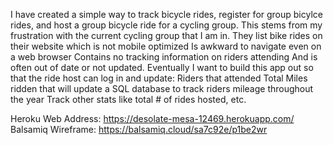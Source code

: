 I have created a simple way to track bicycle rides, 
  register for group bicylce rides, 
  and host a group bicycle ride for a cycling group. 
This stems from my frustration with the current cycling group that I am in. 
  They list bike rides on their website which is not mobile optimized
    Is awkward to navigate even on a web browser
    Contains no tracking information on riders attending
    And is often out of date or not updated.
Eventually I want to build this app out so that the ride host can log in and update:
  Riders that attended
  Total Miles ridden that will update a SQL database to track riders mileage throughout the year
  Track other stats like total # of rides hosted, etc.
  
  Heroku Web Address:  https://desolate-mesa-12469.herokuapp.com/
  Balsamiq Wireframe: https://balsamiq.cloud/sa7c92e/p1be2wr
